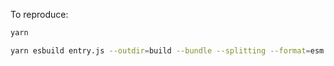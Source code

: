 To reproduce:

```sh
yarn

yarn esbuild entry.js --outdir=build --bundle --splitting --format=esm --entry-names=[name]
```
